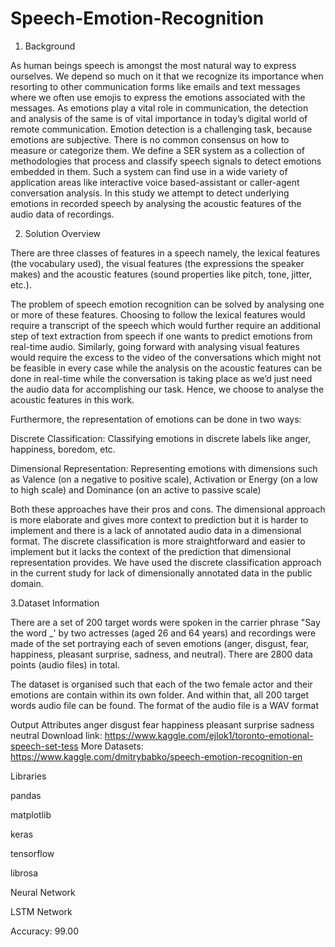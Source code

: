 # Speech-Emotion-Recognition

1. Background

As human beings speech is amongst the most natural way to express ourselves. We depend so much on it that we recognize its importance when resorting to other communication forms like emails and text messages where we often use emojis to express the emotions associated with the messages. As emotions play a vital role in communication, the detection and analysis of the same is of vital importance in today’s digital world of remote communication. Emotion detection is a challenging task, because emotions are subjective. There is no common consensus on how to measure or categorize them. We define a SER system as a collection of methodologies that process and classify speech signals to detect emotions embedded in them. Such a system can find use in a wide variety of application areas like interactive voice based-assistant or caller-agent conversation analysis. In this study we attempt to detect underlying emotions in recorded speech by analysing the acoustic features of the audio data of recordings.


2. Solution Overview

There are three classes of features in a speech namely, the lexical features (the vocabulary used), the visual features (the expressions the speaker makes) and the acoustic features (sound properties like pitch, tone, jitter, etc.).

The problem of speech emotion recognition can be solved by analysing one or more of these features. Choosing to follow the lexical features would require a transcript of the speech which would further require an additional step of text extraction from speech if one wants to predict emotions from real-time audio. Similarly, going forward with analysing visual features would require the excess to the video of the conversations which might not be feasible in every case while the analysis on the acoustic features can be done in real-time while the conversation is taking place as we’d just need the audio data for accomplishing our task. Hence, we choose to analyse the acoustic features in this work.

Furthermore, the representation of emotions can be done in two ways:

Discrete Classification: Classifying emotions in discrete labels like anger, happiness, boredom, etc.

Dimensional Representation: Representing emotions with dimensions such as Valence (on a negative to positive scale), Activation or Energy (on a low to high scale) and Dominance (on an active to passive scale)


Both these approaches have their pros and cons. The dimensional approach is more elaborate and gives more context to prediction but it is harder to implement and there is a lack of annotated audio data in a dimensional format. The discrete classification is more straightforward and easier to implement but it lacks the context of the prediction that dimensional representation provides. We have used the discrete classification approach in the current study for lack of dimensionally annotated data in the public domain.

 






3.Dataset Information


There are a set of 200 target words were spoken in the carrier phrase "Say the word _' by two actresses (aged 26 and 64 years) and recordings were made of the set portraying each of seven emotions (anger, disgust, fear, happiness, pleasant surprise, sadness, and neutral). There are 2800 data points (audio files) in total.

The dataset is organised such that each of the two female actor and their emotions are contain within its own folder. And within that, all 200 target words audio file can be found. The format of the audio file is a WAV format

Output Attributes
anger
disgust
fear
happiness
pleasant surprise
sadness
neutral
Download link: https://www.kaggle.com/ejlok1/toronto-emotional-speech-set-tess More Datasets: https://www.kaggle.com/dmitrybabko/speech-emotion-recognition-en

Libraries

pandas

matplotlib

keras

tensorflow

librosa

Neural Network

LSTM Network



Accuracy: 99.00

